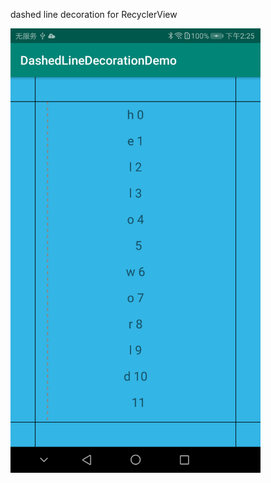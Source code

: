 dashed line decoration for RecyclerView

<img src="screenshot.png" width="400px" alt="viewpager horizontal pull to refresh"/>